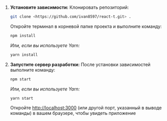 1.  **Установите зависимости:**
     Клонировать репозиторий:
     ```bash
     git clone <https://github.com/ivan8597/react-t.git> .
     ```
    Откройте терминал в корневой папке проекта и выполните команду:
    ```bash
    npm install
    ```
    *Или, если вы используете Yarn:*
    ```bash
    yarn install
    ```
2.  **Запустите сервер разработки:**
    После установки зависимостей выполните команду:
    ```bash
    npm start
    ```
    *Или, если вы используете Yarn:*
    ```bash
    yarn start
    ```
    Откройте [http://localhost:3000](http://localhost:3000) (или другой порт, указанный в выводе команды) в вашем браузере, чтобы увидеть приложение

